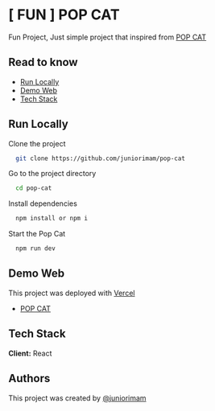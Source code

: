 # [ FUN ] POP CAT

Fun Project, Just simple project that inspired from [POP CAT](https://popcat.click/)

## Read to know

- [Run Locally](#run-locally)
- [Demo Web](#demo-web)
- [Tech Stack](#tech-stack)

## Run Locally

Clone the project

```bash
  git clone https://github.com/juniorimam/pop-cat
```

Go to the project directory

```bash
  cd pop-cat
```

Install dependencies

```bash
  npm install or npm i
```

Start the Pop Cat

```bash
  npm run dev
```

## Demo Web

This project was deployed with [Vercel](https://vercel.com/)

- [POP CAT](https://pop-cat.vercel.app/)

## Tech Stack

**Client:** React

## Authors

This project was created by [@juniorimam](https://www.github.com/juniorimam)
